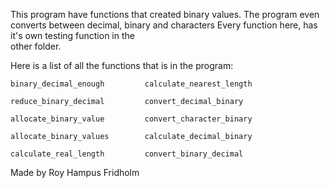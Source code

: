 
This program have functions that  created  binary  values. The
program even converts between decimal, binary  and  characters
Every function here, has it's  own  testing  function  in  the  
other folder.

Here is a list of all the functions that is  in  the  program:

```
binary_decimal_enough         calculate_nearest_length

reduce_binary_decimal         convert_decimal_binary

allocate_binary_value         convert_character_binary

allocate_binary_values        calculate_decimal_binary

calculate_real_length         convert_binary_decimal
```

Made by Roy Hampus Fridholm
